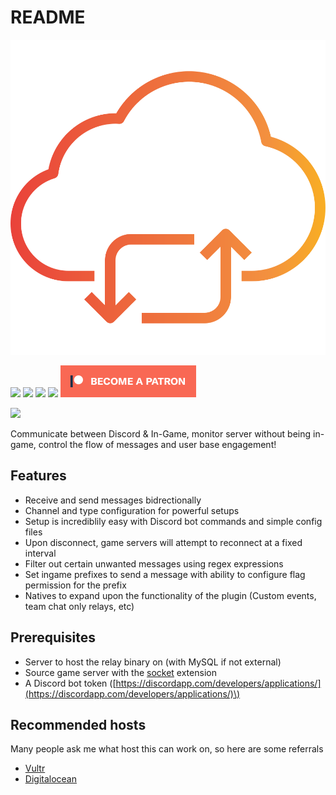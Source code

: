 # README

![](.gitbook/assets/cloud-computing%20%281%29.svg)

[![](https://img.shields.io/travis/com/rumblefrog/source-chat-relay.svg?style=for-the-badge)](https://travis-ci.com/rumblefrog/source-chat-relay) [![](https://img.shields.io/discord/443915420324331521.svg?style=for-the-badge)](https://discord.gg/TZ4BsrQ) [![](https://img.shields.io/github/issues/rumblefrog/source-chat-relay.svg?style=for-the-badge)](https://github.com/rumblefrog/source-chat-relay/issues) [![](https://img.shields.io/github/license/rumblefrog/source-chat-relay.svg?style=for-the-badge)](https://github.com/rumblefrog/source-chat-relay/blob/master/LICENSE) [![](.gitbook/assets/become_a_patron_button%20%282%29.png)](https://www.patreon.com/bePatron?u=962681)

![](.gitbook/assets/preview%20%281%29.gif)

Communicate between Discord & In-Game, monitor server without being in-game, control the flow of messages and user base engagement!

## Features

* Receive and send messages bidrectionally
* Channel and type configuration for powerful setups
* Setup is incrediblily easy with Discord bot commands and simple config files
* Upon disconnect, game servers will attempt to reconnect at a fixed interval
* Filter out certain unwanted messages using regex expressions
* Set ingame prefixes to send a message with ability to configure flag permission for the prefix
* Natives to expand upon the functionality of the plugin \(Custom events, team chat only relays, etc\)

## Prerequisites

* Server to host the relay binary on \(with MySQL if not external\)
* Source game server with the [socket](https://forums.alliedmods.net/showthread.php?t=67640) extension
* A Discord bot token \([https://discordapp.com/developers/applications/](https://discordapp.com/developers/applications/)\)

## Recommended hosts

Many people ask me what host this can work on, so here are some referrals

* [Vultr](https://www.vultr.com/?ref=7553630)
* [Digitalocean](https://m.do.co/c/87ffbbdddbe9)

